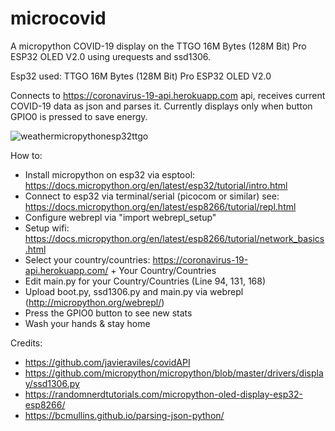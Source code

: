 # microcovid
A micropython COVID-19 display on the TTGO 16M Bytes (128M Bit) Pro ESP32 OLED V2.0 using urequests and ssd1306.

Esp32 used: TTGO 16M Bytes (128M Bit) Pro ESP32 OLED V2.0

Connects to https://coronavirus-19-api.herokuapp.com api, receives current COVID-19 data as json and parses it.
Currently displays only when button GPIO0 is pressed to save energy.

![weathermicropythonesp32ttgo](https://user-images.githubusercontent.com/936824/74887614-3cb12780-5330-11ea-8078-db183c5d1054.jpg
)

How to:
- Install micropython on esp32 via esptool: https://docs.micropython.org/en/latest/esp32/tutorial/intro.html
- Connect to esp32 via terminal/serial (picocom or similar) see: https://docs.micropython.org/en/latest/esp8266/tutorial/repl.html
- Configure webrepl via "import webrepl_setup"
- Setup wifi: https://docs.micropython.org/en/latest/esp8266/tutorial/network_basics.html
- Select your country/countries: https://coronavirus-19-api.herokuapp.com/ + Your Country/Countries
- Edit main.py for your Country/Countries (Line 94, 131, 168)
- Upload boot.py, ssd1306.py and main.py via webrepl (http://micropython.org/webrepl/)
- Press the GPIO0 button to see new stats
- Wash your hands & stay home

Credits: 
- https://github.com/javieraviles/covidAPI
- https://github.com/micropython/micropython/blob/master/drivers/display/ssd1306.py
- https://randomnerdtutorials.com/micropython-oled-display-esp32-esp8266/
- https://bcmullins.github.io/parsing-json-python/
